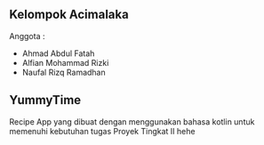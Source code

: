 ## Kelompok Acimalaka
Anggota :
- Ahmad Abdul Fatah
- Alfian Mohammad Rizki
- Naufal Rizq Ramadhan

## YummyTime
Recipe App yang dibuat dengan menggunakan bahasa kotlin untuk memenuhi kebutuhan tugas Proyek Tingkat II hehe

